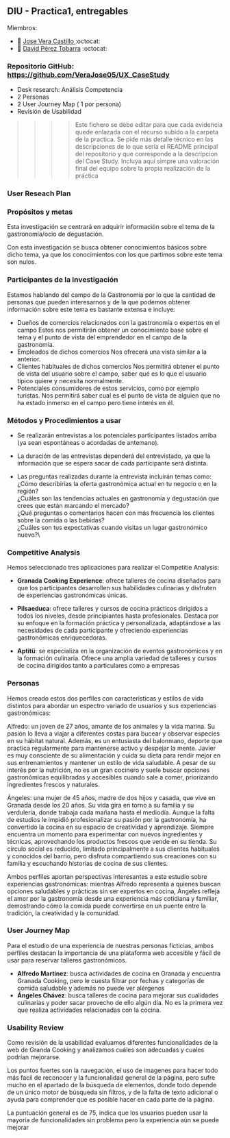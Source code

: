 ## DIU - Practica1, entregables

Miembros:
 * :bust_in_silhouette: [ Jose Vera Castillo ](https://github.com/VeraJose05)    :octocat:     
 * :bust_in_silhouette: [ David Pérez Tobarra](https://github.com/ParadoxalGlitch)     :octocat:
### Repositorio GitHub: https://github.com/VeraJose05/UX_CaseStudy

- Desk research: Análisis Competencia 
- 2 Personas 
- 2 User Journey Map  ( 1 por persona)
- Revisión de Usabilidad 


>>>> Este fichero se debe editar para que cada evidencia quede enlazada con el recurso subido a la carpeta de la practica. Se pide más detalle técnico en las descripciones de lo que sería el README principal del repositorio y que corresponde a la descripcion del Case Study.
>>>> Incluya aquí simpre una valoración final del equipo sobre la propia realización de la práctica

### User Reseach Plan

### Propósitos y metas
Esta investigación se centrará en adquirir información sobre el tema de la gastronomía/ocio de degustación.

Con esta investigación se busca obtener conocimientos básicos sobre dicho tema, ya que los conocimientos con los que partimos sobre este tema son nulos.


### Participantes de la investigación
Estamos hablando del campo de la Gastronomía por lo que la cantidad de personas que pueden interesarnos y de la que podemos obtener información sobre este tema es bastante extensa e incluye:

* Dueños de comercios relacionados con la gastronomía o expertos en el campo
Estos nos permitirán obtener un conocimiento base sobre el tema y el punto de vista del emprendedor en el campo de la gastronomía.
* Empleados de dichos comercios
Nos ofrecerá una vista similar a la anterior.
* Clientes habituales de dichos comercios
Nos permitirá obtener el punto de vista del usuario sobre el campo, saber qué es lo que el usuario típico quiere y necesita normalmente.
* Potenciales consumidores de estos servicios, como por ejemplo turistas.
Nos permitirá saber cual es el punto de vista de alguien que no ha estado inmerso en el campo pero tiene interés en él.

### Métodos y Procedimientos a usar
* Se realizarán entrevistas a los potenciales participantes listados arriba (ya sean espontáneas o acordadas de antemano). 

* La duración de las entrevistas dependerá del entrevistado, ya que la información que se espera sacar de cada participante será distinta.

* Las preguntas realizadas durante la entrevista incluirán temas como:\
¿Cómo describirías la oferta gastronómica actual en tu negocio o en la región?\
¿Cuáles son las tendencias actuales en gastronomía y degustación que crees que están marcando el mercado?\
¿Qué preguntas o comentarios hacen con más frecuencia los clientes sobre la comida o las bebidas?\
¿Cuáles son tus expectativas cuando visitas un lugar gastronómico nuevo?\



### Competitive Analysis

Hemos seleccionado tres aplicaciones para realizar el Competitie Analysis:

* **Granada Cooking Experience**: ofrece talleres de cocina diseñados para que los participantes desarrollen sus habilidades culinarias y disfruten de experiencias gastronómicas únicas.

* **Pilsaeduca**: ofrece talleres y cursos de cocina prácticos dirigidos a todos los niveles, desde principiantes hasta profesionales. Destaca por su enfoque en la formación práctica y personalizada, adaptándose a las necesidades de cada participante y ofreciendo experiencias gastronómicas enriquecedoras.

* **Aptitü**: se especializa en la organización de eventos gastronómicos y en la formación culinaria. Ofrece una amplia variedad de talleres y cursos de cocina dirigidos tanto a particulares como a empresas

### Personas

Hemos creado estos dos perfiles con características y estilos de vida distintos para abordar un espectro variado de usuarios y sus experiencias gastronómicas:

Alfredo: un joven de 27 años, amante de los animales y la vida marina. Su pasión lo lleva a viajar a diferentes costas para bucear y observar especies en su hábitat natural. Además, es un entusiasta del balonmano, deporte que practica regularmente para mantenerse activo y despejar la mente. Javier es muy consciente de su alimentación y cuida su dieta para rendir mejor en sus entrenamientos y mantener un estilo de vida saludable. A pesar de su interés por la nutrición, no es un gran cocinero y suele buscar opciones gastronómicas equilibradas y accesibles cuando sale a comer, priorizando ingredientes frescos y naturales.

Ángeles: una mujer de 45 años, madre de dos hijos y casada, que vive en Granada desde los 20 años. Su vida gira en torno a su familia y su verdulería, donde trabaja cada mañana hasta el mediodía. Aunque la falta de estudios le impidió profesionalizar su pasión por la gastronomía, ha convertido la cocina en su espacio de creatividad y aprendizaje. Siempre encuentra un momento para experimentar con nuevos ingredientes y técnicas, aprovechando los productos frescos que vende en su tienda. Su círculo social es reducido, limitado principalmente a sus clientes habituales y conocidos del barrio, pero disfruta compartiendo sus creaciones con su familia y escuchando historias de cocina de sus clientes.

Ambos perfiles aportan perspectivas interesantes a este estudio sobre experiencias gastronómicas: mientras Alfredo representa a quienes buscan opciones saludables y prácticas sin ser expertos en cocina, Ángeles refleja el amor por la gastronomía desde una experiencia más cotidiana y familiar, demostrando cómo la comida puede convertirse en un puente entre la tradición, la creatividad y la comunidad.


### User Journey Map

Para el estudio de una experiencia de nuestras personas ficticias, ambos perfiles destacan la importancia de una plataforma web accesible y fácil de usar para reservar talleres gastronómicos.

* **Alfredo Martínez**: busca actividades de cocina en Granada y encuentra Granada Cooking, pero le cuesta filtrar por fechas y categorías de comida saludable y además no puede ver alérgenos
* **Ángeles Chávez**: busca talleres de cocina para mejorar sus cualidades culinarias y poder sacar provecho de ello algún día. No es la primera vez que realiza actividades relacionadas con la cocina.


### Usability Review
Como revisión de la usabilidad evaluamos diferentes funcionalidades de la web de Granda Cooking y analizamos cuáles son adecuadas y cuales podrían mejorarse.

Los puntos fuertes son la navegación, el uso de imagenes para hacer todo más facil de reconocer y la funcionalidad general de la página, pero sufre mucho en el apartado de la búsqueda de elementos, donde todo depende de un único motor de búsqueda sin filtros, y de la falta de texto adicional o ayuda para comprender que es posible hacer en cada parte de la página.

La puntuación general es de 75, indica que los usuarios pueden usar la mayoría de funcionalidades sin problema pero la experiencia aún se puede mejorar





<br>
